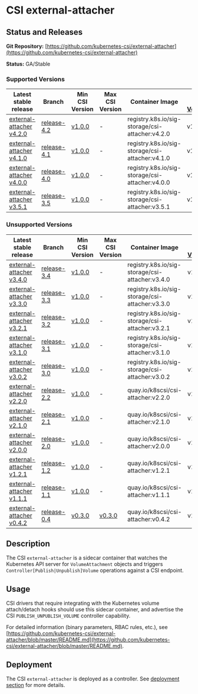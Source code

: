 # CSI external-attacher

## Status and Releases

**Git Repository:** [https://github.com/kubernetes-csi/external-attacher](https://github.com/kubernetes-csi/external-attacher)

**Status:** GA/Stable

### Supported Versions

Latest stable release | Branch | Min CSI Version | Max CSI Version | Container Image | [Min K8s Version](kubernetes-compatibility.md#minimum-version) | [Max K8s Version](kubernetes-compatibility.md#maximum-version) | [Recommended K8s Version](kubernetes-compatibility.md#recommended-version) |
--|--|--|--|--|--|--|--
[external-attacher v4.2.0](https://github.com/kubernetes-csi/external-attacher/releases/tag/v4.2.0) | [release-4.2](https://github.com/kubernetes-csi/external-attacher/tree/release-4.2) | [v1.0.0](https://github.com/container-storage-interface/spec/releases/tag/v1.0.0) | - | registry.k8s.io/sig-storage/csi-attacher:v4.2.0 | v1.17 | - | v1.22
[external-attacher v4.1.0](https://github.com/kubernetes-csi/external-attacher/releases/tag/v4.1.0) | [release-4.1](https://github.com/kubernetes-csi/external-attacher/tree/release-4.1) | [v1.0.0](https://github.com/container-storage-interface/spec/releases/tag/v1.0.0) | - | registry.k8s.io/sig-storage/csi-attacher:v4.1.0 | v1.17 | - | v1.22
[external-attacher v4.0.0](https://github.com/kubernetes-csi/external-attacher/releases/tag/v4.0.0) | [release-4.0](https://github.com/kubernetes-csi/external-attacher/tree/release-4.0) | [v1.0.0](https://github.com/container-storage-interface/spec/releases/tag/v1.0.0) | - | registry.k8s.io/sig-storage/csi-attacher:v4.0.0 | v1.17 | - | v1.22
[external-attacher v3.5.1](https://github.com/kubernetes-csi/external-attacher/releases/tag/v3.5.1) | [release-3.5](https://github.com/kubernetes-csi/external-attacher/tree/release-3.5) | [v1.0.0](https://github.com/container-storage-interface/spec/releases/tag/v1.0.0) | - | registry.k8s.io/sig-storage/csi-attacher:v3.5.1 | v1.17 | - | v1.22

### Unsupported Versions

Latest stable release | Branch | Min CSI Version | Max CSI Version | Container Image | [Min K8s Version](kubernetes-compatibility.md#minimum-version) | [Max K8s Version](kubernetes-compatibility.md#maximum-version) | [Recommended K8s Version](kubernetes-compatibility.md#recommended-version) |
--|--|--|--|--|--|--|--
[external-attacher v3.4.0](https://github.com/kubernetes-csi/external-attacher/releases/tag/v3.4.0) | [release-3.4](https://github.com/kubernetes-csi/external-attacher/tree/release-3.4) | [v1.0.0](https://github.com/container-storage-interface/spec/releases/tag/v1.0.0) | - | registry.k8s.io/sig-storage/csi-attacher:v3.4.0 | v1.17 | - | v1.22
[external-attacher v3.3.0](https://github.com/kubernetes-csi/external-attacher/releases/tag/v3.3.0) | [release-3.3](https://github.com/kubernetes-csi/external-attacher/tree/release-3.3) | [v1.0.0](https://github.com/container-storage-interface/spec/releases/tag/v1.0.0) | - | registry.k8s.io/sig-storage/csi-attacher:v3.3.0 | v1.17 | - | v1.22
[external-attacher v3.2.1](https://github.com/kubernetes-csi/external-attacher/releases/tag/v3.2.1) | [release-3.2](https://github.com/kubernetes-csi/external-attacher/tree/release-3.2) | [v1.0.0](https://github.com/container-storage-interface/spec/releases/tag/v1.0.0) | - | registry.k8s.io/sig-storage/csi-attacher:v3.2.1 | v1.17 | - | v1.17
[external-attacher v3.1.0](https://github.com/kubernetes-csi/external-attacher/releases/tag/v3.1.0) | [release-3.1](https://github.com/kubernetes-csi/external-attacher/tree/release-3.1) | [v1.0.0](https://github.com/container-storage-interface/spec/releases/tag/v1.0.0) | - | registry.k8s.io/sig-storage/csi-attacher:v3.1.0 | v1.17 | - | v1.17
[external-attacher v3.0.2](https://github.com/kubernetes-csi/external-attacher/releases/tag/v3.0.2) | [release-3.0](https://github.com/kubernetes-csi/external-attacher/tree/release-3.0) | [v1.0.0](https://github.com/container-storage-interface/spec/releases/tag/v1.0.0) | - | registry.k8s.io/sig-storage/csi-attacher:v3.0.2 | v1.17 | - | v1.17
[external-attacher v2.2.0](https://github.com/kubernetes-csi/external-attacher/releases/tag/v2.2.0) | [release-2.2](https://github.com/kubernetes-csi/external-attacher/tree/release-2.2) | [v1.0.0](https://github.com/container-storage-interface/spec/releases/tag/v1.0.0) | - | quay.io/k8scsi/csi-attacher:v2.2.0 | v1.14 | - | v1.17
[external-attacher v2.1.0](https://github.com/kubernetes-csi/external-attacher/releases/tag/v2.1.0) | [release-2.1](https://github.com/kubernetes-csi/external-attacher/tree/release-2.1) | [v1.0.0](https://github.com/container-storage-interface/spec/releases/tag/v1.0.0) | - | quay.io/k8scsi/csi-attacher:v2.1.0 | v1.14 | - | v1.17
[external-attacher v2.0.0](https://github.com/kubernetes-csi/external-attacher/releases/tag/v2.0.0) | [release-2.0](https://github.com/kubernetes-csi/external-attacher/tree/release-2.0) | [v1.0.0](https://github.com/container-storage-interface/spec/releases/tag/v1.0.0) | - | quay.io/k8scsi/csi-attacher:v2.0.0 | v1.14 | - | v1.15
[external-attacher v1.2.1](https://github.com/kubernetes-csi/external-attacher/releases/tag/v1.2.1) | [release-1.2](https://github.com/kubernetes-csi/external-attacher/tree/release-1.2) | [v1.0.0](https://github.com/container-storage-interface/spec/releases/tag/v1.0.0) | - | quay.io/k8scsi/csi-attacher:v1.2.1 | v1.13 | - | v1.15
[external-attacher v1.1.1](https://github.com/kubernetes-csi/external-attacher/releases/tag/v1.1.1) | [release-1.1](https://github.com/kubernetes-csi/external-attacher/tree/release-1.1) | [v1.0.0](https://github.com/container-storage-interface/spec/releases/tag/v1.0.0) | - | quay.io/k8scsi/csi-attacher:v1.1.1 | v1.13 | - | v1.14
[external-attacher v0.4.2](https://github.com/kubernetes-csi/external-attacher/releases/tag/v0.4.2) | [release-0.4](https://github.com/kubernetes-csi/external-attacher/tree/release-0.4) | [v0.3.0](https://github.com/container-storage-interface/spec/releases/tag/v0.3.0) | [v0.3.0](https://github.com/container-storage-interface/spec/releases/tag/v0.3.0) | quay.io/k8scsi/csi-attacher:v0.4.2 | v1.10 | v1.16 | v1.10

## Description

The CSI `external-attacher` is a sidecar container that watches the Kubernetes API server for `VolumeAttachment` objects and triggers `Controller[Publish|Unpublish]Volume` operations against a CSI endpoint.

## Usage

CSI drivers that require integrating with the Kubernetes volume attach/detach hooks should use this sidecar container, and advertise the CSI `PUBLISH_UNPUBLISH_VOLUME` controller capability.

For detailed information (binary parameters, RBAC rules, etc.), see [https://github.com/kubernetes-csi/external-attacher/blob/master/README.md](https://github.com/kubernetes-csi/external-attacher/blob/master/README.md).

## Deployment

The CSI `external-attacher` is deployed as a controller. See [deployment section](deploying.md) for more details.
